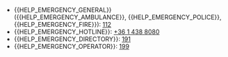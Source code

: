 - {{HELP_EMERGENCY_GENERAL}} ({{HELP_EMERGENCY_AMBULANCE}}, {{HELP_EMERGENCY_POLICE}}, {{HELP_EMERGENCY_FIRE}}): [112](tel:112)
- {{HELP_EMERGENCY_HOTLINE}}: [+36 1 438 8080](tel:+3614388080)
- {{HELP_EMERGENCY_DIRECTORY}}: [191](tel:191)
- {{HELP_EMERGENCY_OPERATOR}}: [199](tel:199)

